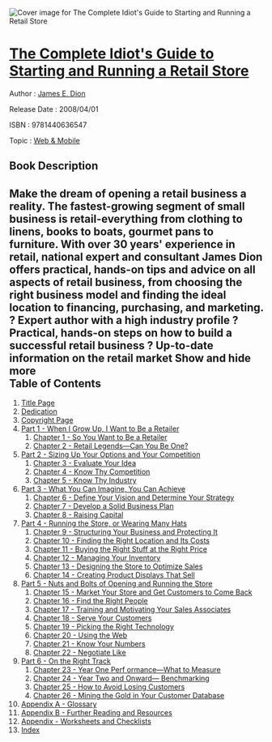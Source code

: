 ![Cover image for The Complete Idiot&#39;s Guide to Starting and Running a Retail Store](https://imgdetail.ebookreading.net/cover/cover/web_mobile/EB9781440636547.jpg)

[The Complete Idiot&#39;s Guide to Starting and Running a Retail Store](https://ebookreading.net/view/book/The+Complete+Idiot%26%2339%3Bs+Guide+to+Starting+and+Running+a+Retail+Store-EB9781440636547_1.html "The Complete Idiot&#39;s Guide to Starting and Running a Retail Store")
====================================================================================================================

Author : [James E. Dion](https://ebookreading.net/search/author/James+E.+Dion)

Release Date : 2008/04/01

ISBN : 9781440636547

Topic : [Web & Mobile](https://ebookreading.net/search/category/web-mobile)

Book Description
-----------------

 Make the dream of opening a retail business a reality.
The fastest-growing segment of small business is retail-everything from clothing to linens, books to boats, gourmet pans to furniture. With over 30 years' experience in retail, national expert and consultant James Dion offers practical, hands-on tips and advice on all aspects of retail business, from choosing the right business model and finding the ideal location to financing, purchasing, and marketing.
? Expert author with a high industry profile
? Practical, hands-on steps on how to build a successful retail business
? Up-to-date information on the retail market
        Show and hide more                
Table of Contents
-----------------

1. [Title Page](https://ebookreading.net/view/book/The+Complete+Idiot%26%2339%3Bs+Guide+to+Starting+and+Running+a+Retail+Store-EB9781440636547_4.html)
1. [Dedication](https://ebookreading.net/view/book/The+Complete+Idiot%26%2339%3Bs+Guide+to+Starting+and+Running+a+Retail+Store-EB9781440636547_5.html)
1. [Copyright Page](https://ebookreading.net/view/book/The+Complete+Idiot%26%2339%3Bs+Guide+to+Starting+and+Running+a+Retail+Store-EB9781440636547_7.html)
1. [Part 1 - When I Grow Up, I Want to Be a Retailer](https://ebookreading.net/view/book/The+Complete+Idiot%26%2339%3Bs+Guide+to+Starting+and+Running+a+Retail+Store-EB9781440636547_10.html)
    1. [Chapter 1 - So You Want to Be a Retailer](https://ebookreading.net/view/book/The+Complete+Idiot%26%2339%3Bs+Guide+to+Starting+and+Running+a+Retail+Store-EB9781440636547_11.html)
    1. [Chapter 2 - Retail Legends—Can You Be One?](https://ebookreading.net/view/book/The+Complete+Idiot%26%2339%3Bs+Guide+to+Starting+and+Running+a+Retail+Store-EB9781440636547_12.html)
1. [Part 2 - Sizing Up Your Options and Your Competition](https://ebookreading.net/view/book/The+Complete+Idiot%26%2339%3Bs+Guide+to+Starting+and+Running+a+Retail+Store-EB9781440636547_13.html)
    1. [Chapter 3 - Evaluate Your Idea](https://ebookreading.net/view/book/The+Complete+Idiot%26%2339%3Bs+Guide+to+Starting+and+Running+a+Retail+Store-EB9781440636547_14.html)
    1. [Chapter 4 - Know Thy Competition](https://ebookreading.net/view/book/The+Complete+Idiot%26%2339%3Bs+Guide+to+Starting+and+Running+a+Retail+Store-EB9781440636547_15.html)
    1. [Chapter 5 - Know Thy Industry](https://ebookreading.net/view/book/The+Complete+Idiot%26%2339%3Bs+Guide+to+Starting+and+Running+a+Retail+Store-EB9781440636547_16.html)
1. [Part 3 - What You Can Imagine, You Can Achieve](https://ebookreading.net/view/book/The+Complete+Idiot%26%2339%3Bs+Guide+to+Starting+and+Running+a+Retail+Store-EB9781440636547_17.html)
    1. [Chapter 6 - Define Your Vision and Determine Your Strategy](https://ebookreading.net/view/book/The+Complete+Idiot%26%2339%3Bs+Guide+to+Starting+and+Running+a+Retail+Store-EB9781440636547_18.html)
    1. [Chapter 7 - Develop a Solid Business Plan](https://ebookreading.net/view/book/The+Complete+Idiot%26%2339%3Bs+Guide+to+Starting+and+Running+a+Retail+Store-EB9781440636547_19.html)
    1. [Chapter 8 - Raising Capital](https://ebookreading.net/view/book/The+Complete+Idiot%26%2339%3Bs+Guide+to+Starting+and+Running+a+Retail+Store-EB9781440636547_20.html)
1. [Part 4 - Running the Store, or Wearing Many Hats](https://ebookreading.net/view/book/The+Complete+Idiot%26%2339%3Bs+Guide+to+Starting+and+Running+a+Retail+Store-EB9781440636547_21.html)
    1. [Chapter 9 - Structuring Your Business and Protecting It](https://ebookreading.net/view/book/The+Complete+Idiot%26%2339%3Bs+Guide+to+Starting+and+Running+a+Retail+Store-EB9781440636547_22.html)
    1. [Chapter 10 - Finding the Right Location and Its Costs](https://ebookreading.net/view/book/The+Complete+Idiot%26%2339%3Bs+Guide+to+Starting+and+Running+a+Retail+Store-EB9781440636547_23.html)
    1. [Chapter 11 - Buying the Right Stuff at the Right Price](https://ebookreading.net/view/book/The+Complete+Idiot%26%2339%3Bs+Guide+to+Starting+and+Running+a+Retail+Store-EB9781440636547_24.html)
    1. [Chapter 12 - Managing Your Inventory](https://ebookreading.net/view/book/The+Complete+Idiot%26%2339%3Bs+Guide+to+Starting+and+Running+a+Retail+Store-EB9781440636547_25.html)
    1. [Chapter 13 - Designing the Store to Optimize Sales](https://ebookreading.net/view/book/The+Complete+Idiot%26%2339%3Bs+Guide+to+Starting+and+Running+a+Retail+Store-EB9781440636547_26.html)
    1. [Chapter 14 - Creating Product Displays That Sell](https://ebookreading.net/view/book/The+Complete+Idiot%26%2339%3Bs+Guide+to+Starting+and+Running+a+Retail+Store-EB9781440636547_27.html)
1. [Part 5 - Nuts and Bolts of Opening and Running the Store](https://ebookreading.net/view/book/The+Complete+Idiot%26%2339%3Bs+Guide+to+Starting+and+Running+a+Retail+Store-EB9781440636547_28.html)
    1. [Chapter 15 - Market Your Store and Get Customers to Come Back](https://ebookreading.net/view/book/The+Complete+Idiot%26%2339%3Bs+Guide+to+Starting+and+Running+a+Retail+Store-EB9781440636547_29.html)
    1. [Chapter 16 - Find the Right People](https://ebookreading.net/view/book/The+Complete+Idiot%26%2339%3Bs+Guide+to+Starting+and+Running+a+Retail+Store-EB9781440636547_30.html)
    1. [Chapter 17 - Training and Motivating Your Sales Associates](https://ebookreading.net/view/book/The+Complete+Idiot%26%2339%3Bs+Guide+to+Starting+and+Running+a+Retail+Store-EB9781440636547_31.html)
    1. [Chapter 18 - Serve Your Customers](https://ebookreading.net/view/book/The+Complete+Idiot%26%2339%3Bs+Guide+to+Starting+and+Running+a+Retail+Store-EB9781440636547_32.html)
    1. [Chapter 19 - Picking the Right Technology](https://ebookreading.net/view/book/The+Complete+Idiot%26%2339%3Bs+Guide+to+Starting+and+Running+a+Retail+Store-EB9781440636547_33.html)
    1. [Chapter 20 - Using the Web](https://ebookreading.net/view/book/The+Complete+Idiot%26%2339%3Bs+Guide+to+Starting+and+Running+a+Retail+Store-EB9781440636547_34.html)
    1. [Chapter 21 - Know Your Numbers](https://ebookreading.net/view/book/The+Complete+Idiot%26%2339%3Bs+Guide+to+Starting+and+Running+a+Retail+Store-EB9781440636547_35.html)
    1. [Chapter 22 - Negotiate Like](https://ebookreading.net/view/book/The+Complete+Idiot%26%2339%3Bs+Guide+to+Starting+and+Running+a+Retail+Store-EB9781440636547_36.html)
1. [Part 6 - On the Right Track](https://ebookreading.net/view/book/The+Complete+Idiot%26%2339%3Bs+Guide+to+Starting+and+Running+a+Retail+Store-EB9781440636547_37.html)
    1. [Chapter 23 - Year One Perf ormance—What to Measure](https://ebookreading.net/view/book/The+Complete+Idiot%26%2339%3Bs+Guide+to+Starting+and+Running+a+Retail+Store-EB9781440636547_38.html)
    1. [Chapter 24 - Year Two and Onward— Benchmarking](https://ebookreading.net/view/book/The+Complete+Idiot%26%2339%3Bs+Guide+to+Starting+and+Running+a+Retail+Store-EB9781440636547_39.html)
    1. [Chapter 25 - How to Avoid Losing Customers](https://ebookreading.net/view/book/The+Complete+Idiot%26%2339%3Bs+Guide+to+Starting+and+Running+a+Retail+Store-EB9781440636547_40.html)
    1. [Chapter 26 - Mining the Gold in Your Customer Database](https://ebookreading.net/view/book/The+Complete+Idiot%26%2339%3Bs+Guide+to+Starting+and+Running+a+Retail+Store-EB9781440636547_41.html)
1. [Appendix A - Glossary](https://ebookreading.net/view/book/The+Complete+Idiot%26%2339%3Bs+Guide+to+Starting+and+Running+a+Retail+Store-EB9781440636547_42.html)
1. [Appendix B - Further Reading and Resources](https://ebookreading.net/view/book/The+Complete+Idiot%26%2339%3Bs+Guide+to+Starting+and+Running+a+Retail+Store-EB9781440636547_43.html)
1. [Appendix - Worksheets and Checklists](https://ebookreading.net/view/book/The+Complete+Idiot%26%2339%3Bs+Guide+to+Starting+and+Running+a+Retail+Store-EB9781440636547_44.html)
1. [Index](https://ebookreading.net/view/book/The+Complete+Idiot%26%2339%3Bs+Guide+to+Starting+and+Running+a+Retail+Store-EB9781440636547_45.html)
